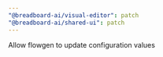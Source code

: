 ```yaml
---
"@breadboard-ai/visual-editor": patch
"@breadboard-ai/shared-ui": patch
---
```


Allow flowgen to update configuration values
